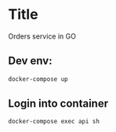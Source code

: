 # Title
Orders service in GO

## Dev env:
```bash
docker-compose up
```
## Login into container
```bash
docker-compose exec api sh
```